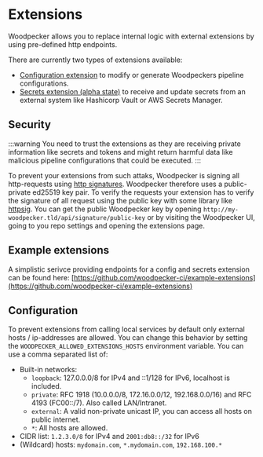 # Extensions

Woodpecker allows you to replace internal logic with external extensions by using pre-defined http endpoints.

There are currently two types of extensions available:

- [Configuration extension](./40-configuration-extension.md) to modify or generate Woodpeckers pipeline configurations.
- [Secrets extension (alpha state)](./20-secrets-extension.md) to receive and update secrets from an external system like Hashicorp Vault or AWS Secrets Manager.

## Security

:::warning
You need to trust the extensions as they are receiving private information like secrets and tokens and might return harmful
data like malicious pipeline configurations that could be executed.
:::

To prevent your extensions from such attaks, Woodpecker is signing all http-requests using [http signatures](https://tools.ietf.org/html/draft-cavage-http-signatures). Woodpecker therefore uses a public-private ed25519 key pair. To verify the requests your extension has to verify the signature of all request using the public key with some library like [httpsig](https://github.com/go-fed/httpsig). You can get the public Woodpecker key by opening `http://my-woodpecker.tld/api/signature/public-key` or by visiting the Woodpecker UI, going to you repo settings and opening the extensions page.

## Example extensions

A simplistic serivce providing endpoints for a config and secrets extension can be found here: [https://github.com/woodpecker-ci/example-extensions](https://github.com/woodpecker-ci/example-extensions)

## Configuration

To prevent extensions from calling local services by default only external hosts / ip-addresses are allowed. You can change this behavior by setting the `WOODPECKER_ALLOWED_EXTENSIONS_HOSTS` environment variable. You can use a comma separated list of:

- Built-in networks:
  - `loopback`: 127.0.0.0/8 for IPv4 and ::1/128 for IPv6, localhost is included.
  - `private`: RFC 1918 (10.0.0.0/8, 172.16.0.0/12, 192.168.0.0/16) and RFC 4193 (FC00::/7). Also called LAN/Intranet.
  - `external`: A valid non-private unicast IP, you can access all hosts on public internet.
  - `*`: All hosts are allowed.
- CIDR list: `1.2.3.0/8` for IPv4 and `2001:db8::/32` for IPv6
- (Wildcard) hosts: `mydomain.com`, `*.mydomain.com`, `192.168.100.*`
